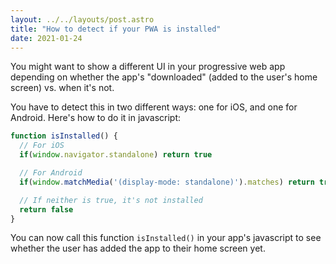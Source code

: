 ```yaml
---
layout: ../../layouts/post.astro
title: "How to detect if your PWA is installed"
date: 2021-01-24
---
```

You might want to show a different UI in your progressive web app depending on whether the app's "downloaded" (added to the user's home screen) vs. when it's not.

You have to detect this in two different ways: one for iOS, and one for Android. Here's how to do it in javascript:

```javascript
function isInstalled() {
  // For iOS
  if(window.navigator.standalone) return true

  // For Android
  if(window.matchMedia('(display-mode: standalone)').matches) return true

  // If neither is true, it's not installed
  return false
}
```

You can now call this function `isInstalled()` in your app's javascript to see whether the user has added the app to their home screen yet.
